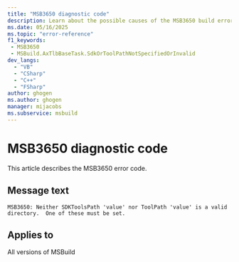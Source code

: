 ```yaml
---
title: "MSB3650 diagnostic code"
description: Learn about the possible causes of the MSB3650 build error, and get troubleshooting tips.
ms.date: 05/16/2025
ms.topic: "error-reference"
f1_keywords:
 - MSB3650
 - MSBuild.AxTlbBaseTask.SdkOrToolPathNotSpecifiedOrInvalid
dev_langs:
  - "VB"
  - "CSharp"
  - "C++"
  - "FSharp"
author: ghogen
ms.author: ghogen
manager: mijacobs
ms.subservice: msbuild
---
```


# MSB3650 diagnostic code

<!-- :::ErrorDefinitionDescription::: -->
<!-- :::editable-content name="introDescription"::: -->
This article describes the MSB3650 error code.
<!-- :::editable-content-end::: -->

## Message text

<!-- :::editable-content name="messageText"::: -->
`MSB3650: Neither SDKToolsPath 'value' nor ToolPath 'value' is a valid directory.  One of these must be set.`
<!-- :::editable-content-end::: -->
<!-- MSB3650: Neither SDKToolsPath '{0}' nor ToolPath '{1}' is a valid directory.  One of these must be set. -->

<!-- :::editable-content name="postOutputDescription"::: -->
<!--
{StrBegin="MSB3650: "}
-->
<!-- :::editable-content-end::: -->
<!-- :::ErrorDefinitionDescription-end::: -->

## Applies to

All versions of MSBuild
